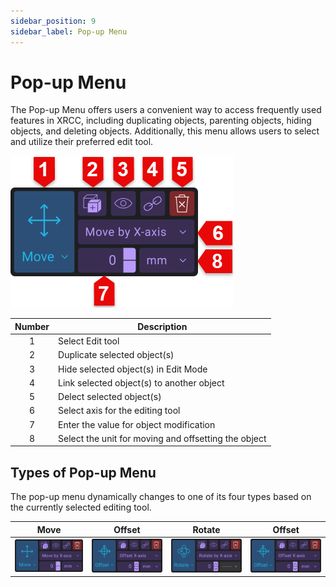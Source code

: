 ```yaml
---
sidebar_position: 9
sidebar_label: Pop-up Menu
---
```


# Pop-up Menu

The Pop-up Menu offers users a convenient way to access frequently used features in XRCC, including duplicating objects, parenting objects, hiding objects, and deleting objects. Additionally, this menu allows users to select and utilize their preferred edit tool.

![](/img/PopUpmenu/MoveWithtag.png)

|Number|Description|
|:--:|-----------|
|1|Select Edit tool|
|2|Duplicate selected object(s)|
|3|Hide selected object(s) in Edit Mode|
|4|Link selected object(s) to another object|
|5|Delect selected object(s)|
|6|Select axis for the editing tool|
|7|Enter the value for object modification|
|8|Select the unit for moving and offsetting the object|

## Types of Pop-up Menu
The pop-up menu dynamically changes to one of its four types based on the currently selected editing tool.

|Move|Offset|Rotate|Offset|
|----|-----|----|----|
|![](/img/PopUpmenu/Move.png)|![](/img/PopUpmenu/Offset.png)|![](/img/PopUpmenu/Rotate.png)|![](/img/PopUpmenu/Offset.png)|